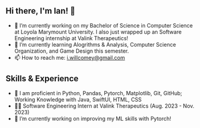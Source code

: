 ## Hi there, I'm Ian! 👋

- 🔭 I’m currently working on my Bachelor of Science in Computer Science at Loyola Marymount University.  I also just wrapped up an Software Engineering internship at Valink Therapeutics!
- 🌱 I’m currently learning Alogrithms & Analysis, Computer Science Organization, and Game Design this semester.
- 📫 How to reach me: i.willcomey@gmail.com

## Skills & Experience
* 💬 I am proficient in Python, Pandas, Pytorch, Matplotlib, Git, GitHub; Working Knowledge with Java, SwiftUI, HTML, CSS
* 👨‍💻 Software Engineering Intern at Valink Therapeutics (Aug. 2023 - Nov. 2023)
* 🔭 I’m currently working on improving my ML skills with Pytorch!

<!--
**icomey8/icomey8** is a ✨ _special_ ✨ repository because its `README.md` (this file) appears on your GitHub profile.

Here are some ideas to get you started:

- 🔭 I’m currently working on ...
- 🌱 I’m currently learning ...
- 👯 I’m looking to collaborate on ...
- 🤔 I’m looking for help with ...
- 💬 Ask me about ...
- 📫 How to reach me: ...
- 😄 Pronouns: ...
- ⚡ Fun fact: ...
-->
